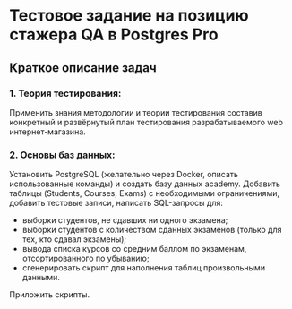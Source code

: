 # **Тестовое задание на позицию стажера QA в Postgres Pro**

## Краткое описание задач

### **1. Теория тестирования:**
Применить знания методологии и теории тестирования составив конкретный и развёрнутый план тестирования разрабатываемого web интернет-магазина.

### **2. Основы баз данных:**
Установить PostgreSQL (желательно через Docker, описать использованные команды) и создать базу данных academy. 
Добавить таблицы (Students, Courses, Exams) с необходимыми ограничениями, добавить тестовые записи, написать SQL-запросы для:
  - выборки студентов, не сдавших ни одного экзамена;
  - выборки студентов с количеством сданных экзаменов (только для тех, кто сдавал экзамены);
  - вывода списка курсов со средним баллом по экзаменам, отсортированного по убыванию;
  - сгенерировать скрипт для наполнения таблиц произвольными данными.

Приложить скрипты.
